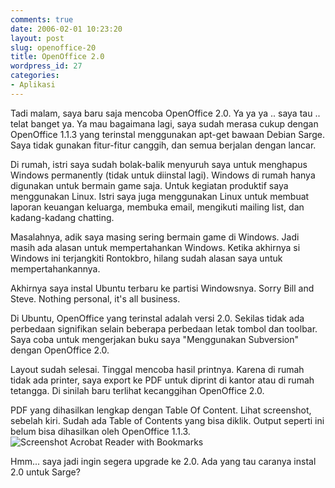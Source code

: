 ```yaml
---
comments: true
date: 2006-02-01 10:23:20
layout: post
slug: openoffice-20
title: OpenOffice 2.0
wordpress_id: 27
categories:
- Aplikasi
---
```


Tadi malam, saya baru saja mencoba OpenOffice 2.0. Ya ya ya .. saya tau .. telat banget ya. Ya mau bagaimana lagi, saya sudah merasa cukup dengan OpenOffice 1.1.3 yang terinstal menggunakan apt-get bawaan Debian Sarge. Saya tidak gunakan fitur-fitur canggih, dan semua berjalan dengan lancar. 

Di rumah, istri saya sudah bolak-balik menyuruh saya untuk menghapus Windows permanently (tidak untuk diinstal lagi). Windows di rumah hanya digunakan untuk bermain game saja. Untuk kegiatan produktif saya menggunakan Linux. Istri saya juga menggunakan Linux untuk membuat laporan keuangan keluarga, membuka email, mengikuti mailing list, dan kadang-kadang chatting. 

Masalahnya, adik saya masing sering bermain game di Windows. Jadi masih ada alasan untuk mempertahankan Windows. Ketika akhirnya si Windows ini terjangkiti Rontokbro, hilang sudah alasan saya untuk mempertahankannya. 

Akhirnya saya instal Ubuntu terbaru ke partisi Windowsnya. Sorry Bill and Steve. Nothing personal, it's all business. 

Di Ubuntu, OpenOffice yang terinstal adalah versi 2.0. Sekilas tidak ada perbedaan signifikan selain beberapa perbedaan letak tombol dan toolbar. Saya coba untuk mengerjakan buku saya "Menggunakan Subversion" dengan OpenOffice 2.0. 

Layout sudah selesai. Tinggal mencoba hasil printnya. Karena di rumah tidak ada printer, saya export ke PDF untuk diprint di kantor atau di rumah tetangga. Di sinilah baru terlihat kecanggihan OpenOffice 2.0. 

PDF yang dihasilkan lengkap dengan Table Of Content. Lihat screenshot, sebelah kiri. Sudah ada Table of Contents yang bisa diklik. Output seperti ini belum bisa dihasilkan oleh OpenOffice 1.1.3.
![Screenshot Acrobat Reader with Bookmarks](/blog/wp-content/outputoo2.png)

Hmm... saya jadi ingin segera upgrade ke 2.0. Ada yang tau caranya instal 2.0 untuk Sarge?
